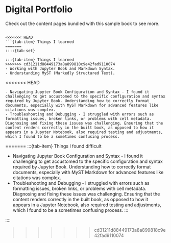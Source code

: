 # Digital Portfolio

Check out the content pages bundled with this sample book to see more.

```{tableofcontents}

<<<<<<< HEAD
```{tab-item} Things I learned
=======
::::{tab-set}

:::{tab-item} Things I learned
>>>>>>> cd31211d88449173a8a899818c9e42fad9110074
- Working with Jupyter Book and Markdown Syntax.
- Understanding MyST (Markedly Structured Text).
```

<<<<<<< HEAD
```{tab-item} Things I found difficult
- Navigating Jupyter Book Configuration and Syntax - I found it challenging to get accustomed to the specific configuration and syntax required by Jupyter Book. Understanding how to correctly format documents, especially with MyST Markdown for advanced features like citations was complex.
- Troubleshooting and Debugging - I struggled with errors such as formatting issues, broken links, or problems with cell metadata. Diagnosing and fixing these issues was challenging. Ensuring that the content renders correctly in the built book, as opposed to how it appears in a Jupyter Notebook, also required testing and adjustments, which I found to be a sometimes confusing process.
```
=======
:::{tab-item} Things I found difficult
- Navigating Jupyter Book Configuration and Syntax - I found it challenging to get accustomed to the specific configuration and syntax required by Jupyter Book. Understanding how to correctly format documents, especially with MyST Markdown for advanced features like citations was complex.
- Troubleshooting and Debugging - I struggled with errors such as formatting issues, broken links, or problems with cell metadata. Diagnosing and fixing these issues was challenging. Ensuring that the content renders correctly in the built book, as opposed to how it appears in a Jupyter Notebook, also required testing and adjustments, which I found to be a sometimes confusing process.
:::

::::

>>>>>>> cd31211d88449173a8a899818c9e42fad9110074

